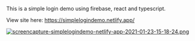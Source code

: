 This is a simple login demo using firebase, react and typescript.

View site here: https://simplelogindemo.netlify.app/

[![screencapture-simplelogindemo-netlify-app-2021-01-23-15-18-24.png](https://i.postimg.cc/NFrvQbGj/screencapture-simplelogindemo-netlify-app-2021-01-23-15-18-24.png)](https://postimg.cc/RJ9DR7nk)
